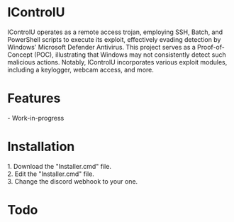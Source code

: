<h1>IControlU</h1>

IControlU operates as a remote access trojan, employing SSH, Batch, and PowerShell scripts to execute its exploit, effectively evading detection by Windows' Microsoft Defender Antivirus. This project serves as a Proof-of-Concept (POC), illustrating that Windows may not consistently detect such malicious actions. Notably, IControlU incorporates various exploit modules, including a keylogger, webcam access, and more.

<h1>Features</h1>
- Work-in-progress

<h1>Installation</h1>
1. Download the "Installer.cmd" file.<br>
2. Edit the "Installer.cmd" file.<br>
3. Change the discord webhook to your one.<br>

<h1>Todo</h1
- Implementing VPS or VPN (Remote SSH)
